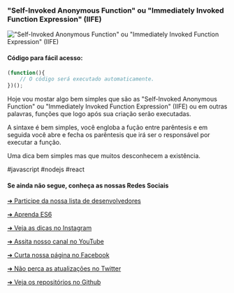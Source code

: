 ### "Self-Invoked Anonymous Function" ou "Immediately Invoked Function Expression" (IIFE)

!["Self-Invoked Anonymous Function" ou "Immediately Invoked Function Expression" (IIFE)](https://github.com/emersonbrogadev/social-media-snippets/blob/master/content/2019-08-14-self-invoked-anonymous-function/2019-08-14-self-invoked-anonymous-function.jpg)


#### Código para fácil acesso:

```jsx
(function(){
    // O código será executado automaticamente.
})();

```

Hoje vou mostar algo bem simples que são as "Self-Invoked Anonymous Function" ou 
"Immediately Invoked Function Expression" (IIFE) ou em outras palavras, funções que logo após sua criação 
serão executadas.

A sintaxe é bem simples, você engloba a fução entre parêntesis e em seguida você abre e fecha os parêntesis que irá ser
o responsável por executar a função.

Uma dica bem simples mas que muitos desconhecem a existência.

#javascript #nodejs #react


#### Se ainda não segue, conheça as nossas Redes Sociais

[➜ Participe da nossa lista de desenvolvedores](https://emersonbroga.com/e/participe/?utm_source=github&utm_medium=social-media-snippets&utm_campaign=2019-08-14)

[➜ Aprenda ES6](https://amzn.to/2J4XnLg)

[➜ Veja as dicas no Instagram](https://www.instagram.com/emersonbrogadev/)

[➜ Assita nosso canal no YouTube](https://www.youtube.com/c/emersonbroga/)

[➜ Curta nossa página no Facebook](https://www.facebook.com/emersonbrogadev/)

[➜ Não perca as atualizações no Twitter](https://www.twitter.com/emersonbrogadev/)

[➜ Veja os repositórios no Github](https://www.twitter.com/emersonbrogadev/)
